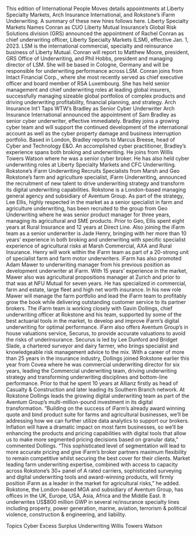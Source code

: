 This edition of International People Moves details appointments at Liberty Specialty Markets, Arch Insurance International, and Rokstone’s iFarm Underwriting.
A summary of these new hires follows here.
Liberty Specialty Markets Names Conran as CUO
Liberty Mutual Insurance’s Global Risk Solutions division (GRS) announced the appointment of Rachel Conran as chief underwriting officer, Liberty Specialty Markets (LSM), effective Jan. 1, 2023. LSM is the international commercial, specialty and reinsurance business of Liberty Mutual.
Conran will report to Matthew Moore, president, GRS Office of Underwriting, and Phil Hobbs, president and managing director of LSM.
She will be based in Cologne, Germany and will be responsible for underwriting performance across LSM.
Conran joins from Intact Financial Corp., where she most recently served as chief executive officer and board member of RSA Luxembourg. She has held senior management and chief underwriting roles at leading global insurers, successfully managing sizeable global portfolios of complex products and driving underwriting profitability, financial planning, and strategy.
Arch Insurance Int’l Taps WTW’s Bradley as Senior Cyber Underwriter
Arch Insurance International announced the appointment of Sam Bradley as senior cyber underwriter, effective immediately.
Bradley joins a growing cyber team and will support the continued development of the international account as well as the cyber property damage and business interruption portfolio. Based in London, Bradley reports to Marcus Breese, head of Cyber and Technology E&O.
An accomplished cyber practitioner, Bradley’s experience spans both broking and underwriting. He joins from Willis Towers Watson where he was a senior cyber broker. He has also held cyber underwriting roles at Liberty Specialty Markets and CFC Underwriting.
Rokstone’s iFarm Underwriting Recruits Specialists from Marsh and Geo
Rokstone’s farm and agriculture specialist, iFarm Underwriting, announced the recruitment of new talent to drive underwriting strategy and transform its digital underwriting capabilities.
Rokstone is a London-based managing general agency and subsidiary of Aventum Group.
As part of the strategy, Lee Ellis, highly respected in the market as a senior specialist in farm and agriculture underwriting, has been recruited to the group from Geo Underwriting where he was senior product manager for three years, managing its agricultural and SME products. Prior to Geo, Ellis spent eight years at Rural Insurance and 12 years at Direct Line.
Also joining the iFarm team as a senior underwriter is Jade Henry, bringing with her more than 10 years’ experience in both broking and underwriting with specific specialist experience of agricultural risks at Marsh Commercial, AXA and Rural Insurance. Henry will work within the iFarm team as part of a 20-strong unit of specialist farm and farm motor underwriters.
iFarm has also promoted Adam Mawer to underwriting manager from his previous position as development underwriter at iFarm. With 15 years’ experience in the market, Mawer also was agricultural propositions manager at Zurich and prior to that was at NFU Mutual for seven years. He has specialized in commercial, farm and estate, large fleet and high net worth insurance. In his new role Mawer will manage the farm portfolio and lead the iFarm team to profitably grow the book while delivering outstanding customer service to its partner brokers.
The iFarm team is working closely with Gavin Dollings, chief underwriting officer at Rokstone and his team, supported by some of the best actuarial tools in the market, to develop and improve iFarm’s digital underwriting for optimal performance. iFarm also offers Aventum Group’s in house valuations service, Securus, to provide accurate valuations to avoid the risks of underinsurance.
Securus is led by Lee Dunford and Bridget Slade, a chartered surveyor and dairy farmer, who brings specialist and knowledgeable risk management advice to the mix.
With a career of more than 25 years in the insurance industry, Dollings joined Rokstone earlier this year from Covea where he was commercial underwriting director for six years, leading the Commercial underwriting team, driving underwriting strategy and transforming underwriting disciplines and bottom-line performance. Prior to that he spent 10 years at Allianz firstly as head of Casualty & Construction and later leading its Southern Branch network. At Rokstone Dollings leads the growing digital underwriting team as part of the Aventum Group’s multi-million-pound investment in its digital transformation.
“Building on the success of iFarm’s already award winning quote and bind product suite for farms and agricultural businesses, we’ll be addressing how we can further utilize data analytics to support our brokers. Inflation will have a dramatic impact on most farm businesses, so we’ll be enhancing the products and pricing capabilities with digital tools that allow us to make more segmented pricing decisions based on granular data,” commented Dollings.
“This sophisticated level of segmentation will lead to more accurate pricing and give iFarm’s broker partners maximum flexibility to remain competitive whilst securing the best cover for their clients. Market leading farm underwriting expertise, combined with access to capacity across Rokstone’s 30+ panel of A rated carriers, sophisticated surveying and digital underwriting tools and award-winning products, will firmly position iFarm as a leader in the market for agricultural risks,” he added.
Rokstone, the London-based MGA and subsidiary of Aventum Group, has offices in the UK, Europe, USA, Asia, Africa and the Middle East. It underwrites US$800 million GWP in several re/insurance specialty lines including property, power generation, marine, aviation, terrorism & political violence, construction & engineering, and liability.

Topics
Cyber
Excess Surplus
Underwriting
Willis Towers Watson

